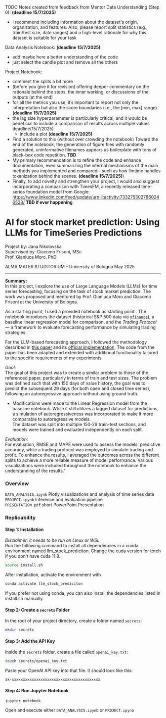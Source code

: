 TODO Notes created from feedback from Mentor
Data Understanding (Step 0):  **(deadline 15/7/2025)**
* I recommend including information about the dataset's origin, organization, and features. Also, please report split statistics (e.g., train/test size, date ranges) and a high-level rationale for why this dataset is suitable for your task
 
Data Analysis Notebook: **(deadline 15/7/2025)**
* add maybe here a better understanding of the code
* just select the candle plot and remove all the others 
 
Project Notebook:
* comment the splits a bit more
* (before you give it for revision) offering deeper commentary on the rationale behind the steps, the inner working, or discussions of the outputs (at the end)
* for all the metrics you use, it’s important to report not only the interpretation but also the score boundaries (i.e., the [min, max] range). **(deadline 15/7/2025)**
* the lag size hyperparameter is particularly critical, and it would be beneficial to include a comparison of results across multiple values deadline(15/7/2025)
    * include a plot  **(deadline 15/7/2025)**
* Find a solution to this (without over crowding the notebook) Toward the end of the notebook, the generation of figure files with randomly generated, uninformative filenames appears as boilerplate with tons of black-box code repetition. **TBD**
* My primary recommendation is to refine the code and enhance documentation, even summarizing the internal mechanisms of the main methods you implemented and compared—such as how llmtime handles tokenization behind the scenes.  **(deadline 15/7/2025)**)
* Finally, to add novelty and strengthen your project, I would also suggest incorporating a comparison with TimesFM, a recently released time-series foundation model from Google: https://www.linkedin.com/feed/update/urn:li:activity:7332753027860246528/ **TBD if ever happening**

# AI for stock market prediction: Using LLMs for TimeSeries Predictions

Project by: Jana Nikolovska <br>
Supervised by: Giacomo Frisoni, MSc <br>
Prof. Gianluca Moro, PhD <br>

ALMA MATER STUDITORIUM - University of Bologna
May 2025

---
**Summary:** <br>
In this project, I explore the use of Large Language Models (LLMs) for time series forecasting, focusing on the task of stock market prediction. The work was proposed and mentored by Prof. Gianluca Moro and Giacomo Frisoni at the University of Bologna.

As a starting point, I used a provided notebook as starting point . The notebook introduces the dataset (historical S&P 500 data via [`yfinance`](https://pypi.org/project/yfinance/)), a baseline linear regression model for comparison, and the *Trading Protocol* — a framework to evaluate forecasting performance by simulating trading strategies.

For the LLM-based forecasting approach, I followed the methodology described in [this paper](https://arxiv.org/pdf/2310.07820) and its [official implementation](https://github.com/ngruver/llmtime/tree/main). The code from the paper has been adapted and extended with additional functionality tailored to the specific requirements of my experiments.

_Goal_: <br>
The goal of this project was to create a similar problem to those of the referenced paper, particularly in terms of train and test sizes. The problem was defined such that with 150 days of value history, the goal was to predict the subsequent 29 days (for both open and closed time series), following an autoregressive approach without using ground truth. 
* Modifications were made to the Linear Regression model from the baseline notebook. While it still utilizes a lagged dataset for predictions, a simulation of autoregressiveness was incorporated to make it more comparable to autoregressive models. <br>
The dataset was split into multiple 150-29 train-test sections, and models were trained and evaluated independently on each split. <br>

_Evaluation_: <br>
For evaluation, RMSE and MAPE were used to assess the models' predictive accuracy, while a trading protocol was employed to simulate trading and profit. To enhance the results, I averaged the outcomes across the different splits to achieve a more reliable measure of model performance. Various visualizations were included throughout the notebook to enhance the understanding of the results."

### Overview
`DATA_ANALYSIS.ipynb` Plotly visualizations and analysis of time series data <br/>
`PROJECT.ipynb` Inference and evaluation pipeline <br/>
`PRESENTATION.pdf` short PowerPoint Presentation <br/>

### Replicability 

#### Step 1: Installation
_Disclaimer: it needs to be run on Linux or WSL_ <br/>
Run the following command to install all dependencies in a conda environment named llm_stock_prediciton. Change the cuda version for torch if you don't have cuda 11.8.

```bash
source install.sh
```

After installation, activate the environment with
```bash
conda activate llm_stock_prediciton
```
If you prefer not using conda, you can also install the dependencies listed in install.sh manually.

#### Step 2: Create a `secrets` Folder

In the root of your project directory, create a folder named `secrets`:

```bash
mkdir secrets
```

#### Step 3: Add the API Key

Inside the `secrets` folder, create a file called `openai_key.txt`:

```bash
touch secrets/openai_key.txt
```

Paste your OpenAI API key into that file. It should look like this:

```
sk-xxxxxxxxxxxxxxxxxxxxxxxxxxxxxxxxxxxxxxxx
```
#### Step 4: Run Jupyter Notebook
```
jupyter notebook
```
Open and execute either `DATA_ANALYSIS.ipynb` or `PROJECT.ipynb`
